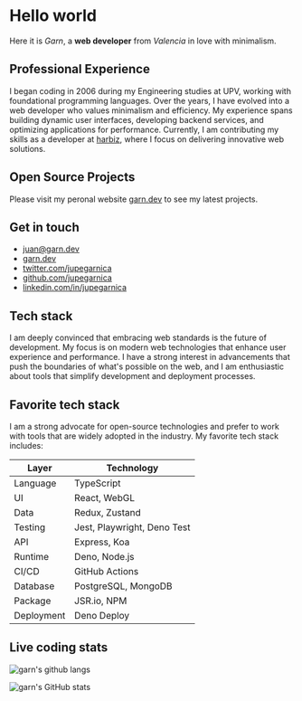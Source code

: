# Hello world

Here it is _Garn_, a **web developer** from _Valencia_ in love with minimalism.

## Professional Experience

I began coding in 2006 during my Engineering studies at UPV, working with foundational programming languages. Over the years, I have evolved into a web developer who values minimalism and efficiency. My experience spans building dynamic user interfaces, developing backend services, and optimizing applications for performance. Currently, I am contributing my skills as a developer at [harbiz](https://harbiz.io), where I focus on delivering innovative web solutions.


## Open Source Projects

Please visit my peronal website [garn.dev](https://garn.dev) to see my latest projects.


## Get in touch

- [juan@garn.dev](mailto:j.u.p.e.garnica@gmail.com)
- [garn.dev](https://garn.dev)
- [twitter.com/jupegarnica](https://twitter.com/jupegarnica)
- [github.com/jupegarnica](https://github.com/jupegarnica)
- [linkedin.com/in/jupegarnica](https://www.linkedin.com/in/jupegarnica)



## Tech stack

I am deeply convinced that embracing web standards is the future of development. My focus is on modern web technologies that enhance user experience and performance. I have a strong interest in advancements that push the boundaries of what's possible on the web, and I am enthusiastic about tools that simplify development and deployment processes.

## Favorite tech stack
I am a strong advocate for open-source technologies and prefer to work with tools that are widely adopted in the industry. My favorite tech stack includes:

| Layer      | Technology                                   |
| ---------- | -------------------------------------------- |
| Language   | TypeScript                                   |
| UI         | React, WebGL                                 |
| Data       | Redux, Zustand                               |
| Testing    | Jest, Playwright, Deno Test                  |
| API        | Express, Koa                                 |
| Runtime    | Deno, Node.js                                |
| CI/CD      | GitHub Actions                               |
| Database   | PostgreSQL, MongoDB                          |
| Package    | JSR.io, NPM                                  |
| Deployment | Deno Deploy                                  |

## Live coding stats

<div class="stats grid-responsive">

<!-- ![latest weekly stats](https://github-readme-stats.vercel.app/api/wakatime?username=jupegarnica&theme=dark&bg_color=11191f22&border_color=55555555&custom_title=Latest%20week%20stats&layout=compact&langs_count=10) -->

![garn's github langs](https://github-readme-stats.vercel.app/api/top-langs/?username=jupegarnica&layout=compact&langs_count=10&theme=dark&bg_color=11191f33&border_color=55555555)

![garn's GitHub stats](https://github-readme-stats.vercel.app/api?username=jupegarnica&show_icons=true&theme=dark&icon_color=fc0&bg_color=11191f33&border_color=55555555)

</div>
